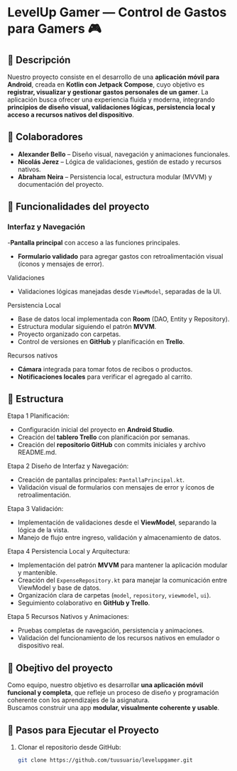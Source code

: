 # LevelUp Gamer — Control de Gastos para Gamers 🎮

## 📱 Descripción

Nuestro proyecto consiste en el desarrollo de una **aplicación móvil para Android**, creada en **Kotlin con Jetpack Compose**, cuyo objetivo es **registrar, visualizar y gestionar gastos personales de un gamer**. La aplicación busca ofrecer una experiencia fluida y moderna, integrando **principios de diseño visual, validaciones lógicas, persistencia local y acceso a recursos nativos del dispositivo**.

## 📱 Colaboradores 

- **Alexander Bello** – Diseño visual, navegación y animaciones funcionales.  
- **Nicolás Jerez** – Lógica de validaciones, gestión de estado y recursos nativos.  
- **Abraham Neira** – Persistencia local, estructura modular (MVVM) y documentación del proyecto.

## 📱 Funcionalidades del proyecto

### Interfaz y Navegación
-**Pantalla principal** con acceso a las funciones principales.  
- **Formulario validado** para agregar gastos con retroalimentación visual (íconos y mensajes de error).  

Validaciones
- Validaciones lógicas manejadas desde `ViewModel`, separadas de la UI.

Persistencia Local
- Base de datos local implementada con **Room** (DAO, Entity y Repository).  
- Estructura modular siguiendo el patrón **MVVM**.  
- Proyecto organizado con carpetas.
- Control de versiones en **GitHub** y planificación en **Trello**.

Recursos nativos
- **Cámara** integrada para tomar fotos de recibos o productos.
- **Notificaciones locales** para verificar el agregado al carrito.

## 📱 Estructura 

Etapa 1 Planificación:
- Configuración inicial del proyecto en **Android Studio**.
- Creación del **tablero Trello** con planificación por semanas. 
- Creación del **repositorio GitHub** con commits iniciales y archivo README.md.

Etapa 2 Diseño de Interfaz y Navegación:
- Creación de pantallas principales: `PantallaPrincipal.kt`.
- Validación visual de formularios con mensajes de error y íconos de retroalimentación.  

Etapa 3 Validación: 
- Implementación de validaciones desde el **ViewModel**, separando la lógica de la vista.
- Manejo de flujo entre ingreso, validación y almacenamiento de datos.

Etapa 4 Persistencia Local y Arquitectura:
- Implementación del patrón **MVVM** para mantener la aplicación modular y mantenible.  
- Creación del `ExpenseRepository.kt` para manejar la comunicación entre ViewModel y base de datos.  
- Organización clara de carpetas (`model`, `repository`, `viewmodel`, `ui`).  
- Seguimiento colaborativo en **GitHub y Trello**.

Etapa 5 Recursos Nativos y Animaciones:
- Pruebas completas de navegación, persistencia y animaciones.  
- Validación del funcionamiento de los recursos nativos en emulador o dispositivo real.

## 📱 Obejtivo del proyecto

Como equipo, nuestro objetivo es desarrollar **una aplicación móvil funcional y completa**, que refleje un proceso de diseño y programación coherente con los aprendizajes de la asignatura.  
Buscamos construir una app **modular, visualmente coherente y usable**.

## 📱 Pasos para Ejecutar el Proyecto

1. Clonar el repositorio desde GitHub:  
   ```bash
   git clone https://github.com/tuusuario/levelupgamer.git
